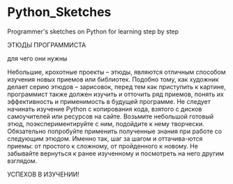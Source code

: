 # Python_Sketches

Programmer's sketches on Python for learning step by step

ЭТЮДЫ ПРОГРАММИСТА 

для чего они нужны

Небольшие, крохотные проекты – этюды, являются отличным способом изучения новых приемов или библиотек. 
Подобно тому, как художник делает серию этюдов – зарисовок, перед тем как приступить к картине, программист также должен изучить и отточить ряд приемов, понять их эффективность и применимость в будущей программе.
Не следует начинать изучение Python с копирования кода, взятого с дисков самоучителей или ресурсов на сайте. 
Возьмите небольшой готовый этюд, поэкспериментируйте с ним, подойдите к нему творчески. Обязательно попробуйте применить полученные знания при работе со следующим этюдом. 
Именно так, шаг за шагом и оттачива-ются приемы: от простого к сложному, от пройденного к новому.
Не забывайте вернуться к ранее изученному и посмотреть на него другим взглядом.

УСПЕХОВ В ИЗУЧЕНИИ!
